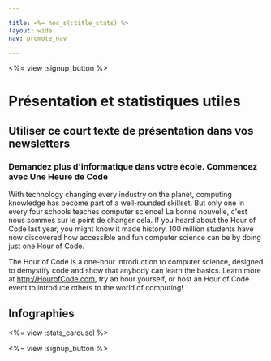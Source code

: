 ```yaml
---

title: <%= hoc_s(:title_stats) %>
layout: wide
nav: promote_nav

---
```


<a id="blurb"></a>

<%= view :signup_button %>

# Présentation et statistiques utiles

## Utiliser ce court texte de présentation dans vos newsletters

### Demandez plus d'informatique dans votre école. Commencez avec Une Heure de Code

With technology changing every industry on the planet, computing knowledge has become part of a well-rounded skillset. But only one in every four schools teaches computer science! La bonne nouvelle, c'est nous sommes sur le point de changer cela. If you heard about the Hour of Code last year, you might know it made history. 100 million students have now discovered how accessible and fun computer science can be by doing just one Hour of Code.

The Hour of Code is a one-hour introduction to computer science, designed to demystify code and show that anybody can learn the basics. Learn more at <http://HourofCode.com>, try an hour yourself, or host an Hour of Code event to introduce others to the world of computing!

<a id="infographics"></a>

## Infographies

<%= view :stats_carousel %>

<%= view :signup_button %>